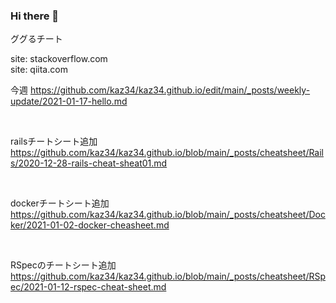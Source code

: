 ### Hi there 👋

ググるチート<br>

site: stackoverflow.com
<br>
site: qiita.com

<!--
**kaz34/kaz34** is a ✨ _special_ ✨ repository because its `README.md` (this file) appears on your GitHub profile.

Here are some ideas to get you started:

- 🔭 I’m currently working on ...
- 🌱 I’m currently learning ...
- 👯 I’m looking to collaborate on ...
- 🤔 I’m looking for help with ...
- 💬 Ask me about ...
- 📫 How to reach me: ...
- 😄 Pronouns: ...
- ⚡ Fun fact: ...
-->

今週
https://github.com/kaz34/kaz34.github.io/edit/main/_posts/weekly-update/2021-01-17-hello.md

<br>

railsチートシート追加
https://github.com/kaz34/kaz34.github.io/blob/main/_posts/cheatsheet/Rails/2020-12-28-rails-cheat-sheat01.md

<br>

dockerチートシート追加
https://github.com/kaz34/kaz34.github.io/blob/main/_posts/cheatsheet/Docker/2021-01-02-docker-cheasheet.md


<br>


RSpecのチートシート追加
https://github.com/kaz34/kaz34.github.io/blob/main/_posts/cheatsheet/RSpec/2021-01-12-rspec-cheat-sheet.md
